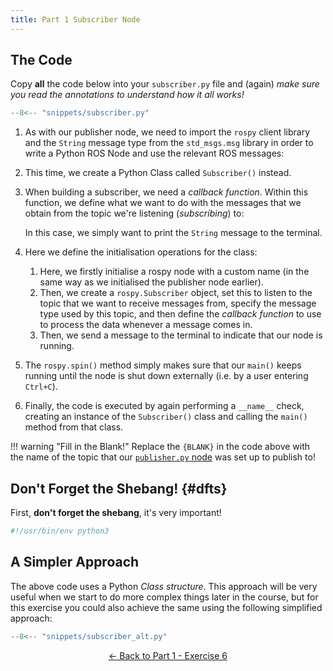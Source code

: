 ```yaml
---  
title: Part 1 Subscriber Node  
---
```


## The Code

Copy **all** the code below into your `subscriber.py` file and (again) *make sure you read the annotations to understand how it all works!*

```python title="subscriber.py"
--8<-- "snippets/subscriber.py"
```

1. As with our publisher node, we need to import the `rospy` client library and the `String` message type from the `std_msgs.msg` library in order to write a Python ROS Node and use the relevant ROS messages:

2. This time, we create a Python Class called `Subscriber()` instead.

3. When building a subscriber, we need a *callback function*. Within this function, we define what we want to do with the messages that we obtain from the topic we're listening (*subscribing*) to:

    In this case, we simply want to print the `String` message to the terminal.

4. Here we define the initialisation operations for the class:

    1. Here, we firstly initialise a rospy node with a custom name (in the same way as we initialised the publisher node earlier). 
    1. Then, we create a `rospy.Subscriber` object, set this to listen to the topic that we want to receive messages from, specify the message type used by this topic, and then define the *callback function* to use to process the data whenever a message comes in.
    1. Then, we send a message to the terminal to indicate that our node is running.

5. The `rospy.spin()` method simply makes sure that our `main()` keeps running until the node is shut down externally (i.e. by a user entering `Ctrl+C`).

6. Finally, the code is executed by again performing a `__name__` check, creating an instance of the `Subscriber()` class and calling the `main()` method from that class.

<a name="blank-1"></a>

!!! warning "Fill in the Blank!"
    Replace the `{BLANK}` in the code above with the name of the topic that our [`publisher.py` node](./publisher.md) was set up to publish to!

## Don't Forget the Shebang! {#dfts}

First, **don't forget the shebang**, it's very important!

```python
#!/usr/bin/env python3
```

## A Simpler Approach

The above code uses a Python *Class structure*.  This approach will be very useful when we start to do more complex things later in the course, but for this exercise you could also achieve the same using the following simplified approach:

```python
--8<-- "snippets/subscriber_alt.py"
```

<p align="center">
  <a href="../../part1#ex6_ret">&#8592; Back to Part 1 - Exercise 6</a>
</p>